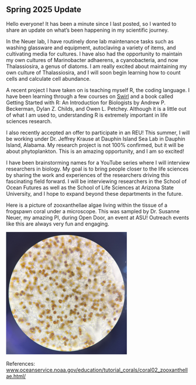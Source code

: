 ## Spring 2025 Update

Hello everyone! It has been a minute since I last posted, so  I wanted to share an update on what’s been happening in my scientific journey.

In the Neuer lab, I have routinely done lab maintenance tasks such as washing glassware and equipment, autoclaving a variety of items, and cultivating media for cultures. I have also had the opportunity to maintain my own cultures of Marinobacter adhaerens, a cyanobacteria, and now Thalassiosira, a genus of diatoms. I am really excited about maintaining my own culture of Thalassiosira, and I will soon begin learning how to count cells and calculate cell abundance. 

A recent project I have taken on is teaching myself R, the coding language. I have been learning through a few courses on <a href="https://swirlstats.com/">Swirl</a> and a book called Getting Started with R: An Introduction for Biologists by Andrew P. Beckerman, Dylan Z. Childs, and Owen L. Petchey. Although it is a little out of what I am used to, understanding R is extremely important in life sciences research. 

I also recently accepted an offer to participate in an REU! This summer, I will be working under Dr. Jeffrey Krause at Dauphin Island Sea Lab in Dauphin Island, Alabama. My research project is not 100% confirmed, but it will be about phytoplankton. This is an amazing opportunity, and I am so excited!

I have been brainstorming names for a YouTube series where I will interview researchers in biology. My goal is to bring people closer to the life sciences by sharing the work and experiences of the researchers driving this fascinating field forward. I will be interviewing researchers in the School of Ocean Futures as well as the School of Life Sciences at Arizona State University, and I hope to expand beyond these departments in the future. 

Here is a picture of zooxanthellae algae living within the tissue of a frogspawn coral under a microscope. This was sampled by Dr. Susanne Neuer, my amazing PI, during Open Door, an event at ASU! Outreach events like this are always very fun and engaging. 

<img src="/docs/assets/img/zooxanthellaefrogspawn.jpg" width="330">

References: <br>
<a href="https://oceanservice.noaa.gov/education/tutorial_corals/coral02_zooxanthellae.html/">www.oceanservice.noaa.gov/education/tutorial_corals/coral02_zooxanthellae.html/</a> <br>
